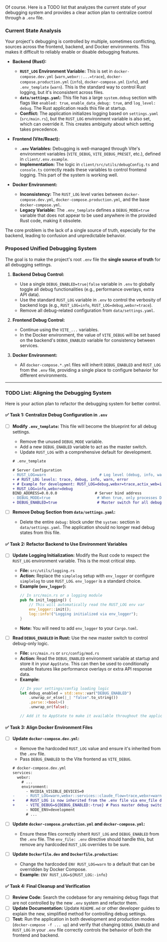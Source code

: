 Of course. Here is a TODO list that analyzes the current state of your debugging system and provides a clear action plan to centralize control through a `.env` file.

### Current State Analysis

Your project's debugging is controlled by multiple, sometimes conflicting, sources across the frontend, backend, and Docker environments. This makes it difficult to reliably enable or disable debugging features.

*   **Backend (Rust):**
    *   **`RUST_LOG` Environment Variable:** This is set in `docker-compose.dev.yml` (`warn,webxr::...=trace`), `docker-compose.production.yml` (`info`), `docker-compose.yml` (`info`), and `.env_template` (`warn`). This is the standard way to control Rust logging, but it's inconsistent across files.
    *   **`data/settings.yaml`:** This file has a large `system.debug` section with flags like `enabled: true`, `enable_data_debug: true`, and `log_level: debug`. The Rust application reads this file at startup.
    *   **Conflict:** The application initializes logging based on `settings.yaml` (`src/main.rs`), but the `RUST_LOG` environment variable is also set, which can override it. This creates ambiguity about which setting takes precedence.

*   **Frontend (Vite/React):**
    *   **`.env` Variables:** Debugging is well-managed through Vite's environment variables (`VITE_DEBUG`, `VITE_DEBUG_PRESET`, etc.), defined in `client/.env.example`.
    *   **Implementation:** The logic in `client/src/utils/debugConfig.ts` and `console.ts` correctly reads these variables to control frontend logging. This part of the system is working well.

*   **Docker Environment:**
    *   **Inconsistency:** The `RUST_LOG` level varies between `docker-compose.dev.yml`, `docker-compose.production.yml`, and the base `docker-compose.yml`.
    *   **Legacy Variable:** The `.env_template` defines a `DEBUG_MODE=true` variable that does not appear to be used anywhere in the provided Rust code, making it obsolete.

The core problem is the lack of a single source of truth, especially for the backend, leading to confusion and unpredictable behavior.

### Proposed Unified Debugging System

The goal is to make the project's root `.env` file the **single source of truth** for all debugging settings.

1.  **Backend Debug Control:**
    *   Use a single `DEBUG_ENABLED=true|false` variable in `.env` to globally toggle all debug functionalities (e.g., performance overlays, extra API data).
    *   Use the standard `RUST_LOG` variable in `.env` to control the verbosity of backend logs (e.g., `RUST_LOG=info`, `RUST_LOG=debug,webxr=trace`).
    *   Remove all debug-related configuration from `data/settings.yaml`.

2.  **Frontend Debug Control:**
    *   Continue using the `VITE_...` variables.
    *   In the Docker environment, the value of `VITE_DEBUG` will be set based on the backend's `DEBUG_ENABLED` variable for consistency between services.

3.  **Docker Environment:**
    *   All `docker-compose.*.yml` files will inherit `DEBUG_ENABLED` and `RUST_LOG` from the `.env` file, providing a single place to configure behavior for different environments.

---

### TODO List: Aligning the Debugging System

Here is your action plan to refactor the debugging system for better control.

#### ✅ **Task 1: Centralize Debug Configuration in `.env`**

-   [ ] **Modify `.env_template`:** This file will become the blueprint for all debug settings.
    -   Remove the unused `DEBUG_MODE` variable.
    -   Add a new `DEBUG_ENABLED` variable to act as the master switch.
    -   Update `RUST_LOG` with a comprehensive default for development.

    ```diff
    # .env_template

    # Server Configuration
    - RUST_LOG=warn                        # Log level (debug, info, warn, error)
    + # RUST_LOG levels: trace, debug, info, warn, error
    + # Example for development: RUST_LOG=debug,webxr=trace,actix_web=info
    + RUST_LOG=info,webxr=debug
    BIND_ADDRESS=0.0.0.0                 # Server bind address
    - DEBUG_MODE=true                     # When true, only processes Debug Test Page.md
    + DEBUG_ENABLED=true                  # Master switch for all debug features (backend & frontend)
    ```

-   [ ] **Remove Debug Section from `data/settings.yaml`:**
    -   Delete the entire `debug:` block under the `system:` section in `data/settings.yaml`. The application should no longer read debug states from this file.

#### ✅ **Task 2: Refactor Backend to Use Environment Variables**

-   [ ] **Update Logging Initialization:** Modify the Rust code to respect the `RUST_LOG` environment variable. This is the most critical step.
    *   **File:** `src/utils/logging.rs`
    *   **Action:** Replace the `simplelog` setup with `env_logger` or configure `simplelog` to use `RUST_LOG`. `env_logger` is a standard choice.
    *   **Example (`env_logger`):**
        ```rust
        // In src/main.rs or a logging module
        pub fn init_logging() {
            // This will automatically read the RUST_LOG env var
            env_logger::init();
            log::info!("Logging initialized via env_logger");
        }
        ```
    *   **Note:** You will need to add `env_logger` to your `Cargo.toml`.

-   [ ] **Read `DEBUG_ENABLED` in Rust:** Use the new master switch to control debug-only logic.
    *   **File:** `src/main.rs` or `src/config/mod.rs`
    *   **Action:** Read the `DEBUG_ENABLED` environment variable at startup and store it in your `AppState`. This can then be used to conditionally enable features like performance overlays or extra API response data.
    *   **Example:**
        ```rust
        // In your settings/config loading logic
        let debug_enabled = std::env::var("DEBUG_ENABLED")
            .unwrap_or_else(|_| "false".to_string())
            .parse::<bool>()
            .unwrap_or(false);

        // Add it to AppState to make it available throughout the application
        ```

#### ✅ **Task 3: Align Docker Environment Files**

-   [ ] **Update `docker-compose.dev.yml`:**
    -   Remove the hardcoded `RUST_LOG` value and ensure it's inherited from the `.env` file.
    -   Pass `DEBUG_ENABLED` to the Vite frontend as `VITE_DEBUG`.

    ```diff
    # docker-compose.dev.yml
    services:
      webxr:
        # ...
        environment:
          - NVIDIA_VISIBLE_DEVICES=0
    -     - RUST_LOG=warn,webxr::services::claude_flow=trace,webxr=warn,actix_web=warn
    +     # RUST_LOG is now inherited from the .env file via env_file directive
    +     - VITE_DEBUG=${DEBUG_ENABLED:-true} # Pass master debug switch to frontend
          - NODE_ENV=development
          # ...
    ```

-   [ ] **Update `docker-compose.production.yml` and `docker-compose.yml`:**
    -   Ensure these files correctly inherit `RUST_LOG` and `DEBUG_ENABLED` from the `.env` file. The `env_file: .env` directive should handle this, but remove any hardcoded `RUST_LOG` overrides to be sure.

-   [ ] **Update `Dockerfile.dev` and `Dockerfile.production`:**
    -   Change the hardcoded `ENV RUST_LOG=warn` to a default that can be overridden by Docker Compose.
    -   **Example:** `ENV RUST_LOG=${RUST_LOG:-info}`

#### ✅ **Task 4: Final Cleanup and Verification**

-   [ ] **Review Code:** Search the codebase for any remaining debug flags that are not controlled by the new `.env` system and refactor them.
-   [ ] **Update Documentation:** Update `README.md` or other developer guides to explain the new, simplified method for controlling debug settings.
-   [ ] **Test:** Run the application in both development and production modes (`docker-compose -f ... up`) and verify that changing `DEBUG_ENABLED` and `RUST_LOG` in your `.env` file correctly controls the behavior of both the frontend and backend.